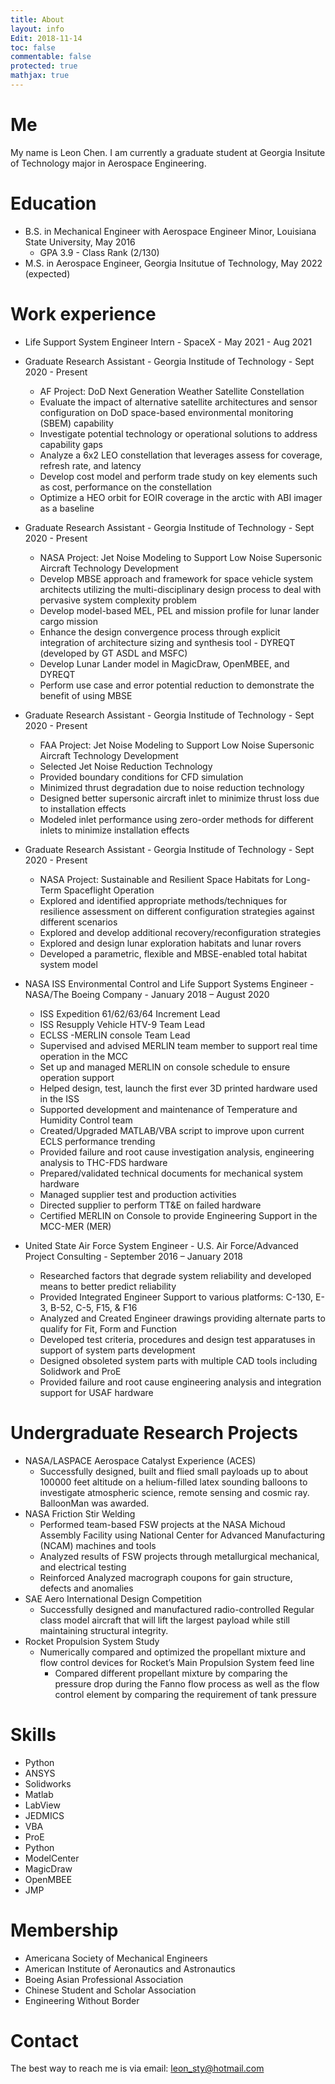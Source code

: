 ```yaml
---
title: About
layout: info
Edit: 2018-11-14
toc: false
commentable: false
protected: true
mathjax: true
---
```


# Me
My name is Leon Chen. I am currently a graduate student at Georgia Insitute of Technology major in Aerospace Engineering.


Education
======
* B.S. in Mechanical Engineer with Aerospace Engineer Minor, Louisiana State University, May 2016 
  * GPA 3.9   -   Class Rank (2/130)
* M.S. in Aerospace Engineer, Georgia Insitutue of Technology, May 2022 (expected)

[//]: < (* Ph.D in Version Control Theory, GitHub University, 2018 (expected))>

Work experience
======
* Life Support System Engineer Intern - SpaceX - May 2021 - Aug 2021
  

* Graduate Research Assistant - Georgia Institude of Technology - Sept 2020 - Present
  * AF Project: DoD Next Generation Weather Satellite Constellation
  * Evaluate the impact of alternative satellite architectures and sensor configuration on DoD space-based environmental monitoring (SBEM) capability
  * Investigate potential technology or operational solutions to address capability gaps
  * Analyze a 6x2 LEO constellation that leverages assess for coverage, refresh rate, and latency
  * Develop cost model and perform trade study on key elements such as cost, performance on the constellation
  * Optimize a HEO orbit for EOIR coverage in the arctic with ABI imager as a baseline

* Graduate Research Assistant - Georgia Institude of Technology - Sept 2020 - Present
  * NASA Project: Jet Noise Modeling to Support Low Noise Supersonic Aircraft Technology Development
  * Develop MBSE approach and framework for space vehicle system architects utilizing the multi-disciplinary design process to deal with pervasive system complexity problem
  * Develop model-based MEL, PEL and mission profile for lunar lander cargo mission
  * Enhance the design convergence process through explicit integration of architecture sizing and synthesis
tool - DYREQT (developed by GT ASDL and MSFC)
  * Develop Lunar Lander model in MagicDraw, OpenMBEE, and DYREQT
  * Perform use case and error potential reduction to demonstrate the benefit of using MBSE

* Graduate Research Assistant - Georgia Institude of Technology - Sept 2020 - Present
  * FAA Project: Jet Noise Modeling to Support Low Noise Supersonic Aircraft Technology Development
  * Selected Jet Noise Reduction Technology
  * Provided boundary conditions for CFD simulation
  * Minimized thrust degradation due to noise reduction technology
  * Designed better supersonic aircraft inlet to minimize thrust loss due to installation effects
  * Modeled inlet performance using zero-order methods for different inlets to minimize installation effects

* Graduate Research Assistant - Georgia Institude of Technology - Sept 2020 - Present
  * NASA Project: Sustainable and Resilient Space Habitats for Long-Term Spaceflight Operation
  * Explored and identified appropriate methods/techniques for resilience assessment on different configuration strategies against different scenarios
  * Explored and develop additional recovery/reconfiguration strategies
  * Explored and design lunar exploration habitats and lunar rovers
  * Developed a parametric, flexible and MBSE-enabled total habitat system model


* NASA ISS Environmental Control and Life Support Systems Engineer - NASA/The Boeing Company - January 2018 – August 2020
  * ISS Expedition 61/62/63/64 Increment Lead
  * ISS Resupply Vehicle HTV-9 Team Lead
  * ECLSS -MERLIN console Team Lead
  * Supervised and advised MERLIN team member to support real time operation in the MCC
  * Set up and managed MERLIN on console schedule to ensure operation support
  * Helped design, test, launch the first ever 3D printed hardware used in the ISS
  * Supported development and maintenance of Temperature and Humidity Control team
  * Created/Upgraded MATLAB/VBA script to improve upon current ECLS performance trending
  * Provided failure and root cause investigation analysis, engineering analysis to THC-FDS hardware
  * Prepared/validated technical documents for mechanical system hardware
  * Managed supplier test and production activities
  * Directed supplier to perform TT&E on failed hardware
  * Certified MERLIN on Console to provide Engineering Support in the MCC-MER (MER)


* United State Air Force System Engineer - U.S. Air Force/Advanced Project Consulting - September 2016 – January 2018
  * Researched factors that degrade system reliability and developed means to better predict reliability
  * Provided Integrated Engineer Support to various platforms: C-130, E-3, B-52, C-5, F15, & F16
  * Analyzed and Created Engineer drawings providing alternate parts to qualify for Fit, Form and Function
  * Developed test criteria, procedures and design test apparatuses in support of system parts development
  * Designed obsoleted system parts with multiple CAD tools including Solidwork and ProE
  * Provided failure and root cause engineering analysis and integration support for USAF hardware

Undergraduate Research Projects
======
* NASA/LASPACE Aerospace Catalyst Experience (ACES)
  * Successfully designed, built and flied small payloads up to about 100000 feet altitude on a helium-filled latex sounding balloons to investigate atmospheric science, remote sensing and cosmic ray. BalloonMan was awarded.
* NASA Friction Stir Welding
  * Performed team-based FSW projects at the NASA Michoud Assembly Facility using National Center for Advanced Manufacturing (NCAM) machines and tools
  * Analyzed results of FSW projects through metallurgical mechanical, and electrical testing
  * Reinforced Analyzed macrograph coupons for gain structure, defects and anomalies
* SAE Aero International Design Competition
  * Successfully designed and manufactured radio-controlled Regular class model aircraft that will lift the largest payload while still maintaining structural integrity.
* Rocket Propulsion System Study
  * Numerically compared and optimized the propellant mixture and flow control devices for
Rocket’s Main Propulsion System feed line
    * Compared different propellant mixture by comparing the pressure drop during the Fanno flow process as well as the flow control element by comparing the requirement of tank pressure
  
Skills
======
* Python 
* ANSYS  
* Solidworks
* Matlab
* LabView
* JEDMICS
* VBA
* ProE
* Python
* ModelCenter
* MagicDraw
* OpenMBEE
* JMP

Membership
======
* Americana Society of Mechanical Engineers
* American Institute of Aeronautics and Astronautics
* Boeing Asian Professional Association
* Chinese Student and Scholar Association
* Engineering Without Border


# Contact
The best way to reach me is via email: leon_sty@hotmail.com